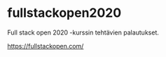 # fullstackopen2020
Full stack open 2020 -kurssin tehtävien palautukset.

https://fullstackopen.com/
